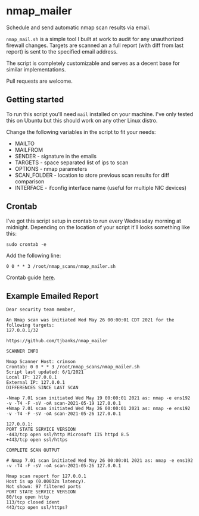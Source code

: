 # nmap_mailer
Schedule and send automatic nmap scan results via email.

`nmap_mail.sh` is a simple tool I built at work to audit for any unauthorized firewall changes. Targets are scanned an a full report (with diff from last report) is sent to the specified email address. 

The script is completely customizable and serves as a decent base for similar implementations.

Pull requests are welcome.

## Getting started

To run this script you'll need `mail` installed on your machine. I've only tested this on Ubuntu but this should work on any other Linux distro.

Change the following variables in the script to fit your needs:
* MAILTO
* MAILFROM
* SENDER - signature in the emails
* TARGETS - space separated list of ips to scan
* OPTIONS - nmap parameters
* SCAN_FOLDER - location to store previous scan results for diff comparison
* INTERFACE - ifconfig interface name (useful for multiple NIC devices)

## Crontab

I've got this script setup in crontab to run every Wednesday morning at midnight. Depending on the location of your script it'll looks something like this:

```
sudo crontab -e
```
Add the following line:
```
0 0 * * 3 /root/nmap_scans/nmap_mailer.sh
```

Crontab guide [here](https://linuxconfig.org/linux-crontab-reference-guide).

## Example Emailed Report

```
Dear security team member,

An Nmap scan was initiated Wed May 26 00:00:01 CDT 2021 for the following targets:
127.0.0.1/32

https://github.com/tjbanks/nmap_mailer

SCANNER INFO

Nmap Scanner Host: crimson
Crontab: 0 0 * * 3 /root/nmap_scans/nmap_mailer.sh
Script last updated: 6/1/2021
Local IP: 127.0.0.1
External IP: 127.0.0.1
DIFFERENCES SINCE LAST SCAN

-Nmap 7.01 scan initiated Wed May 19 00:00:01 2021 as: nmap -e ens192 -v -T4 -F -sV -oA scan-2021-05-19 127.0.0.1
+Nmap 7.01 scan initiated Wed May 26 00:00:01 2021 as: nmap -e ens192 -v -T4 -F -sV -oA scan-2021-05-26 127.0.0.1

127.0.0.1:
PORT STATE SERVICE VERSION
-443/tcp open ssl/http Microsoft IIS httpd 8.5
+443/tcp open ssl/https

COMPLETE SCAN OUTPUT

# Nmap 7.01 scan initiated Wed May 26 00:00:01 2021 as: nmap -e ens192 -v -T4 -F -sV -oA scan-2021-05-26 127.0.0.1

Nmap scan report for 127.0.0.1
Host is up (0.00032s latency).
Not shown: 97 filtered ports
PORT STATE SERVICE VERSION
80/tcp open http
113/tcp closed ident
443/tcp open ssl/https? 

```
